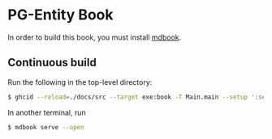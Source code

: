 # PG-Entity Book

In order to build this book, you must install
[mdbook](https://rust-lang.github.io/mdBook/guide/installation.html).

## Continuous build

Run the following in the top-level directory:

```bash
$ ghcid --reload=./docs/src --target exe:book -T Main.main --setup ':set args process'
```

In another terminal, run

```bash
$ mdbook serve --open
```
